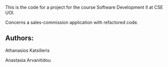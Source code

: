 This is the code for a project for the course Software Development II at CSE UOI.

Concerns a sales-commission application with refactored code.

## Authors:

Athanasios Katsilieris

Anastasia Arvanitidou
